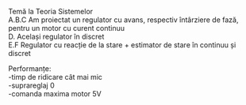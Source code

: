 Temă la Teoria Sistemelor<br />
A.B.C Am proiectat un regulator cu avans, respectiv întârziere de fază, pentru un motor cu curent continuu<br />
D. Același regulator în discret<br />
E.F Regulator cu reacție de la stare + estimator de stare în continuu și discret<br />

Performanțe:<br />
  -timp de ridicare cât mai mic<br />
  -suprareglaj 0<br />
  -comanda maxima motor 5V<br />
